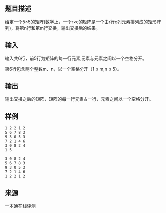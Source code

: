 ## 题目描述

给定一个5×5的矩阵(数学上，一个r×c的矩阵是一个由r行c列元素排列成的矩形阵列)，将第n行和第m行交换，输出交换后的结果。

## 输入

输入共6行，前5行为矩阵的每一行元素,元素与元素之间以一个空格分开。

第6行包含两个整数m、n，以一个空格分开（1 ≤ m,n ≤ 5）。

## 输出

输出交换之后的矩阵，矩阵的每一行元素占一行，元素之间以一个空格分开。

## 样例

```input1
1 2 2 1 2
5 6 7 8 3
9 3 0 5 3
7 2 1 4 6
3 0 8 2 4
1 5
```

```output1
3 0 8 2 4
5 6 7 8 3
9 3 0 5 3
7 2 1 4 6
1 2 2 1 2

```


 ## 来源

 一本通在线评测 
